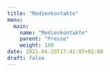 ```yaml
---
title: "Medienkontakte"
menu:
  main:
    name: "Medienkontakte"
    parent: "Presse"
    weight: 180
date: 2021-04-25T17:41:07+02:00
draft: false
---
```


